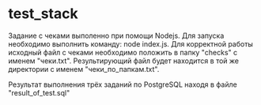 # test_stack

Задание с чеками выполенно при помощи Nodejs.
Для запуска необходимо выполнить команду: node index.js.
Для корректной работы исходный файл с чеками необходимо положить в папку "checks" с именем "чеки.txt".
Результирующий файл будет находится в той же директории с именем "чеки_по_папкам.txt".

Результат выполнения трёх заданий по PostgreSQL находя в файле "result_of_test.sql"
